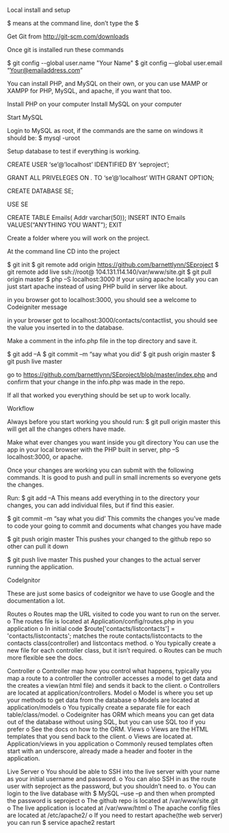 Local install and setup

$ means at the command line, don’t type the $

Get Git from http://git-scm.com/downloads

Once git is installed run these commands

$ git config --global user.name "Your Name"
$ git config –-global user.email “Your@emailaddress.com” 

You can install PHP, and MySQL on their own, or you can use MAMP or XAMPP for PHP, MySQL, and apache, if you want that too. 

Install PHP on your computer
Install MySQL on your computer

Start MySQL

Login to MySQL as root, if the commands are the same on windows it should be:
$ mysql -uroot

Setup database to test if everything is working. 

CREATE USER ‘se’@’localhost’ IDENTIFIED BY ‘seproject’;

GRANT ALL PRIVELEGES ON *.* TO ‘se’@’localhost’ WITH GRANT OPTION;

CREATE DATABASE SE;

USE SE

CREATE TABLE Emails(
		Addr varchar(50));
INSERT INTO Emails VALUES(“ANYTHING YOU WANT”);
EXIT

Create a folder where you will work on the project. 

At the command line CD into the project

$ git init
$ git remote add origin https://github.com/barnettlynn/SEproject
$ git remote add live ssh://root@ 104.131.114.140/var/www/site.git
$ git pull origin master
$ php –S localhost:3000 
If your using apache locally you can just start apache instead of using PHP build in server like about. 

in you browser got to localhost:3000, you should see a welcome to Codeigniter message

in your browser got to localhost:3000/contacts/contactlist, you should see the value you inserted in to the database. 

Make a comment in the info.php file in the top directory and save it. 

$ git add –A
$ git commit –m “say what you did’
$ git push origin master
$ git push live master

go to https://github.com/barnettlynn/SEproject/blob/master/index.php and confirm that your change in the info.php was made in the repo. 

If all that worked you everything should be set up to work locally. 

Workflow

Always before you start working you should run:
$ git pull origin master
this will get all the changes others have made. 

Make what ever changes you want inside you git directory 
You can use the app in your local  browser with the PHP built in server, php –S localhost:3000, or apache.

Once your changes are working you can submit with the following commands. It is good to push and pull in small increments  so everyone gets the changes. 

Run:
$ git add –A
This means add everything in to the directory your changes, you can add individual files, but if find this easier. 

$ git commit –m “say what you did’
This commits the changes you’ve made to code your going to commit and documents what changes you have made

$ git push origin master
This pushes your changed to the github repo so other can pull it down

$ git push live master
This pushed your changes to the actual server running the application. 

CodeIgnitor

These are just some basics of codeignitor we have to use Google and the documentation a lot.

Routes
o	Routes map the URL visited to code you want to run on the server. 
o	The routes file is located at Application/config/routes.php in you application
o	In initial code $route['contacts/listcontacts'] = 'contacts/listcontacts'; matches the route contacts/listcontacts to the contacts class(controller) and listcontacs method.
o	You typically create a new file for each controller class, but it isn’t required. 
o	Routes can be much more flexible see the docs.
	
Controller
o	Controller map how you control what happens, typically you map a route to a controller the controller accesses a model to get data and the creates a view(an html file) and sends it back to the client.
o	Controllers are located at application/controllers. 
Model
o	Model is where you set up your methods to get data from the database
o	Models are located at application/models
o	You typically create a separate file for each table/class/model.
o	Codeigniter has ORM which means you can get data out of the database without using SQL, but you can use SQL too if you prefer
o	See the docs on how to the ORM. 
Views
o	Views are the HTML templates that you send back to the client. 
o	Views are located at. Application/views in you application
o	Commonly reused templates often start with an underscore, already made a header and footer in the application. 

Live Server
o	You should be able to SSH into the live server with your name as your initial username and password.
o	You can also SSH in as the route user with seproject as the password, but you shouldn’t need to. 
o	You can login to the live database with $ MySQL –use –p and then when prompted the password is seproject
o	The github repo is located at /var/www/site.git
o	The live application is located at /var/www/html
o	The apache config files are located at /etc/apache2/
o	If you need to restart apache(the web server) you can run $ service apache2 restart
